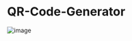 # QR-Code-Generator
![image](https://github.com/porgokarim1/QR-Code-Generator/assets/60364286/abe761e9-c325-4136-913c-bb0471c7d24e)

